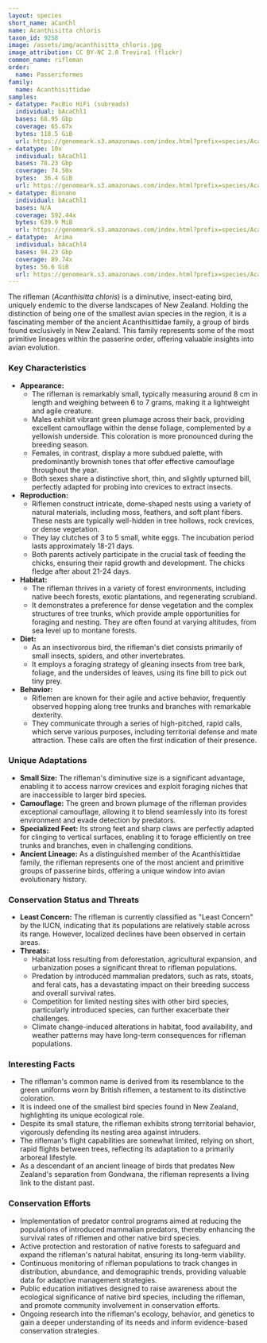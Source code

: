 ```yaml
---
layout: species
short_name: aCanChl
name: Acanthisitta chloris
taxon_id: 9258
image: /assets/img/acanthisitta_chloris.jpg
image_attribution: CC BY-NC 2.0 Trevira1 (flickr)
common_name: rifleman
order:
  name: Passeriformes
family:
  name: Acanthisittidae
samples:
- datatype: PacBio HiFi (subreads) 
  individual: bAcaChl1
  bases: 68.95 Gbp  
  coverage: 65.67x
  bytes: 118.5 GiB
  url: https://genomeark.s3.amazonaws.com/index.html?prefix=species/Acanthisitta_chloris/bAcaChl4/genomic_data/arima/
- datatype: 10x
  individual: bAcaChl1
  bases: 78.23 Gbp
  coverage: 74.50x
  bytes:  36.4 GiB 	
  url: https://genomeark.s3.amazonaws.com/index.html?prefix=species/Acanthisitta_chloris/bAcaChl1/genomic_data/10x/
- datatype: Bionano
  individual: bAcaChl1
  bases: N/A
  coverage: 592.44x
  bytes: 639.9 MiB
  url: https://genomeark.s3.amazonaws.com/index.html?prefix=species/Acanthisitta_chloris/bAcaChl1/genomic_data/bionano/
- datatype:  Arima
  individual: bAcaChl4
  bases: 94.23 Gbp
  coverage: 89.74x
  bytes: 56.6 GiB
  url: https://genomeark.s3.amazonaws.com/index.html?prefix=species/Acanthisitta_chloris/bAcaChl4/genomic_data/arima/
---
```

The rifleman (*Acanthisitta chloris*) is a diminutive, insect-eating bird, uniquely endemic to the diverse landscapes of New Zealand. Holding the distinction of being one of the smallest avian species in the region, it is a fascinating member of the ancient Acanthisittidae family, a group of birds found exclusively in New Zealand. This family represents some of the most primitive lineages within the passerine order, offering valuable insights into avian evolution.

### Key Characteristics

* **Appearance:**
    * The rifleman is remarkably small, typically measuring around 8 cm in length and weighing between 6 to 7 grams, making it a lightweight and agile creature.
    * Males exhibit vibrant green plumage across their back, providing excellent camouflage within the dense foliage, complemented by a yellowish underside. This coloration is more pronounced during the breeding season.
    * Females, in contrast, display a more subdued palette, with predominantly brownish tones that offer effective camouflage throughout the year.
    * Both sexes share a distinctive short, thin, and slightly upturned bill, perfectly adapted for probing into crevices to extract insects.
* **Reproduction:**
    * Riflemen construct intricate, dome-shaped nests using a variety of natural materials, including moss, feathers, and soft plant fibers. These nests are typically well-hidden in tree hollows, rock crevices, or dense vegetation.
    * They lay clutches of 3 to 5 small, white eggs. The incubation period lasts approximately 18-21 days.
    * Both parents actively participate in the crucial task of feeding the chicks, ensuring their rapid growth and development. The chicks fledge after about 21-24 days.
* **Habitat:**
    * The rifleman thrives in a variety of forest environments, including native beech forests, exotic plantations, and regenerating scrubland.
    * It demonstrates a preference for dense vegetation and the complex structures of tree trunks, which provide ample opportunities for foraging and nesting. They are often found at varying altitudes, from sea level up to montane forests.
* **Diet:**
    * As an insectivorous bird, the rifleman's diet consists primarily of small insects, spiders, and other invertebrates.
    * It employs a foraging strategy of gleaning insects from tree bark, foliage, and the undersides of leaves, using its fine bill to pick out tiny prey.
* **Behavior:**
    * Riflemen are known for their agile and active behavior, frequently observed hopping along tree trunks and branches with remarkable dexterity.
    * They communicate through a series of high-pitched, rapid calls, which serve various purposes, including territorial defense and mate attraction. These calls are often the first indication of their presence.

### Unique Adaptations

* **Small Size:** The rifleman's diminutive size is a significant advantage, enabling it to access narrow crevices and exploit foraging niches that are inaccessible to larger bird species.
* **Camouflage:** The green and brown plumage of the rifleman provides exceptional camouflage, allowing it to blend seamlessly into its forest environment and evade detection by predators.
* **Specialized Feet:** Its strong feet and sharp claws are perfectly adapted for clinging to vertical surfaces, enabling it to forage efficiently on tree trunks and branches, even in challenging conditions.
* **Ancient Lineage:** As a distinguished member of the Acanthisittidae family, the rifleman represents one of the most ancient and primitive groups of passerine birds, offering a unique window into avian evolutionary history.

### Conservation Status and Threats

* **Least Concern:** The rifleman is currently classified as "Least Concern" by the IUCN, indicating that its populations are relatively stable across its range. However, localized declines have been observed in certain areas.
* **Threats:**
    * Habitat loss resulting from deforestation, agricultural expansion, and urbanization poses a significant threat to rifleman populations.
    * Predation by introduced mammalian predators, such as rats, stoats, and feral cats, has a devastating impact on their breeding success and overall survival rates.
    * Competition for limited nesting sites with other bird species, particularly introduced species, can further exacerbate their challenges.
    * Climate change-induced alterations in habitat, food availability, and weather patterns may have long-term consequences for rifleman populations.

### Interesting Facts

* The rifleman's common name is derived from its resemblance to the green uniforms worn by British riflemen, a testament to its distinctive coloration.
* It is indeed one of the smallest bird species found in New Zealand, highlighting its unique ecological role.
* Despite its small stature, the rifleman exhibits strong territorial behavior, vigorously defending its nesting area against intruders.
* The rifleman's flight capabilities are somewhat limited, relying on short, rapid flights between trees, reflecting its adaptation to a primarily arboreal lifestyle.
* As a descendant of an ancient lineage of birds that predates New Zealand's separation from Gondwana, the rifleman represents a living link to the distant past.

### Conservation Efforts

* Implementation of predator control programs aimed at reducing the populations of introduced mammalian predators, thereby enhancing the survival rates of riflemen and other native bird species.
* Active protection and restoration of native forests to safeguard and expand the rifleman's natural habitat, ensuring its long-term viability.
* Continuous monitoring of rifleman populations to track changes in distribution, abundance, and demographic trends, providing valuable data for adaptive management strategies.
* Public education initiatives designed to raise awareness about the ecological significance of native bird species, including the rifleman, and promote community involvement in conservation efforts.
* Ongoing research into the rifleman's ecology, behavior, and genetics to gain a deeper understanding of its needs and inform evidence-based conservation strategies.
